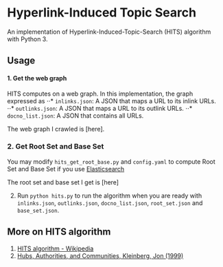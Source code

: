 # Hyperlink-Induced Topic Search
An implementation of Hyperlink-Induced-Topic-Search (HITS) algorithm with Python 3.

## Usage

#### 1. Get the web graph

HITS computes on a web graph. In this implementation, the graph expressed as 
⋅⋅* `inlinks.json`: A JSON that maps a URL to its inlink URLs.
⋅⋅* `outlinks.json`: A JSON that maps a URL to its outlink URLs.
⋅⋅* `docno_list.json`: A JSON that contains all URLs.

The web graph I crawled is [here].

### 2. Get Root Set and Base Set

You may modify `hits_get_root_base.py` and `config.yaml` to compute Root Set and Base Set if you use [Elasticsearch](https://www.elastic.co/products/elasticsearch)

The root set and base set I get is [here]

2. Run `python hits.py` to run the algorithm when you are ready with `inlinks.json`, `outlinks.json`, `docno_list.json`, `root_set.json` and `base_set.json`.

## More on HITS algorithm

1. [HITS algorithm - Wikipedia](https://en.wikipedia.org/wiki/HITS_algorithm)
2. [Hubs, Authorities, and Communities, Kleinberg, Jon (1999)](http://www.cs.brown.edu/memex/ACM_HypertextTestbed/papers/10.html)
